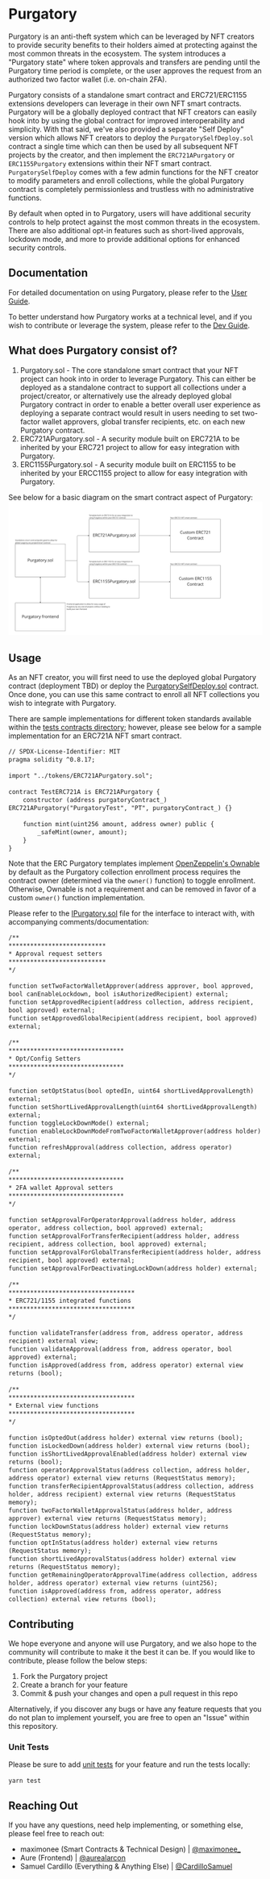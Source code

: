 # Purgatory
Purgatory is an anti-theft system which can be leveraged by NFT creators to provide security
benefits to their holders aimed at protecting against the most common threats in the ecosystem.
The system introduces a "Purgatory state" where token approvals and transfers are pending until
the Purgatory time period is complete, or the user approves the request from an authorized
two factor wallet (i.e. on-chain 2FA).

Purgatory consists of a standalone smart contract and ERC721/ERC1155 extensions developers can leverage
in their own NFT smart contracts. Purgatory will be a globally deployed contract that NFT creators can easily
hook into by using the global contract for improved interoperability and simplicity. With that said, we've also
provided a separate "Self Deploy" version which allows NFT creators to deploy the `PurgatorySelfDeploy.sol` contract a single time 
which can then be used by all subsequent NFT projects by the creator, and then implement the `ERC721APurgatory`
or `ERC1155Purgatory` extensions within their NFT smart contract. `PurgatorySelfDeploy` comes with a few admin functions
for the NFT creator to modify parameters and enroll collections, while the global Purgatory contract is completely
permissionless and trustless with no administrative functions.

By default when opted in to Purgatory, users will have additional security controls to help protect against
the most common threats in the ecosystem. There are also additional opt-in features such as short-lived approvals,
lockdown mode, and more to provide additional options for enhanced security controls.

## Documentation
For detailed documentation on using Purgatory, please refer to the [User Guide](docs/userguide.md).

To better understand how Purgatory works at a technical level, and if you wish to contribute or leverage
the system, please refer to the [Dev Guide](docs/devguide.md).

## What does Purgatory consist of?
1. Purgatory.sol - The core standalone smart contract that your NFT project can hook into in order to leverage Purgatory. This can either be deployed as a standalone contract to support all collections under a project/creator, or alternatively use the already deployed global Purgatory contract in order to enable a better overall user experience as deploying a separate contract would result in users needing to set two-factor wallet approvers, global transfer recipients, etc. on each new Purgatory contract.
2. ERC721APurgatory.sol - A security module built on ERC721A to be inherited by your ERC721 project to allow for easy integration with Purgatory.
3. ERC1155Purgatory.sol - A security module built on ERC1155 to be inherited by your ERCC1155 project to allow for easy integration with Purgatory.

See below for a basic diagram on the smart contract aspect of Purgatory:
![purgatory diagram](docs/assets/purgatory-diagram.png)

## Usage

As an NFT creator, you will first need to use the deployed global Purgatory contract (deployment TBD) or 
deploy the [PurgatorySelfDeploy.sol](contracts/self-deploy/PurgatorySelfDeploy.sol) contract. Once done, 
you can use this same contract to enroll all NFT collections you wish to integrate with Purgatory.

There are sample implementations for different token standards available within the 
[tests contracts directory](contracts/test/); however, please see below for a sample implementation 
for an ERC721A NFT smart contract.

```solidity
// SPDX-License-Identifier: MIT
pragma solidity ^0.8.17;

import "../tokens/ERC721APurgatory.sol";

contract TestERC721A is ERC721APurgatory {
    constructor (address purgatoryContract_) ERC721APurgatory("PurgatoryTest", "PT", purgatoryContract_) {}

    function mint(uint256 amount, address owner) public {
        _safeMint(owner, amount);
    }
}
```

Note that the ERC Purgatory templates implement [OpenZeppelin's Ownable](https://github.com/OpenZeppelin/openzeppelin-contracts/blob/master/contracts/access/Ownable.sol)
by default as the Purgatory collection enrollment process requires the contract owner (determined via the `owner()` function) to toggle enrollment. Otherwise, Ownable is
not a requirement and can be removed in favor of a custom `owner()` function implementation.

Please refer to the [IPurgatory.sol](contracts/interfaces/IPurgatory.sol) file for the interface to 
interact with, with accompanying comments/documentation:

```solidity
/**
***************************
* Approval request setters
***************************
*/

function setTwoFactorWalletApprover(address approver, bool approved, bool canEnableLockdown, bool isAuthorizedRecipient) external;
function setApprovedRecipient(address collection, address recipient, bool approved) external;
function setApprovedGlobalRecipient(address recipient, bool approved) external;

/**
********************************
* Opt/Config Setters
********************************
*/

function setOptStatus(bool optedIn, uint64 shortLivedApprovalLength) external;
function setShortLivedApprovalLength(uint64 shortLivedApprovalLength) external;
function toggleLockDownMode() external;
function enableLockDownModeFromTwoFactorWalletApprover(address holder) external;
function refreshApproval(address collection, address operator) external;

/**
********************************
* 2FA wallet Approval setters
********************************
*/

function setApprovalForOperatorApproval(address holder, address operator, address collection, bool approved) external;
function setApprovalForTransferRecipient(address holder, address recipient, address collection, bool approved) external;
function setApprovalForGlobalTransferRecipient(address holder, address recipient, bool approved) external;
function setApprovalForDeactivatingLockDown(address holder) external;

/**
***********************************
* ERC721/1155 integrated functions
***********************************
*/

function validateTransfer(address from, address operator, address recipient) external view;
function validateApproval(address from, address operator, bool approved) external;
function isApproved(address from, address operator) external view returns (bool);

/**
***********************************
* External view functions
***********************************
*/

function isOptedOut(address holder) external view returns (bool);
function isLockedDown(address holder) external view returns (bool);
function isShortLivedApprovalEnabled(address holder) external view returns (bool);
function operatorApprovalStatus(address collection, address holder, address operator) external view returns (RequestStatus memory);
function transferRecipientApprovalStatus(address collection, address holder, address recipient) external view returns (RequestStatus memory);
function twoFactorWalletApprovalStatus(address holder, address approver) external view returns (RequestStatus memory);
function lockDownStatus(address holder) external view returns (RequestStatus memory);
function optInStatus(address holder) external view returns (RequestStatus memory);
function shortLivedApprovalStatus(address holder) external view returns (RequestStatus memory);
function getRemainingOperatorApprovalTime(address collection, address holder, address operator) external view returns (uint256);
function isApproved(address from, address operator, address collection) external view returns (bool);
```

## Contributing
We hope everyone and anyone will use Purgatory, and we also hope to the community will contribute to 
make it the best it can be. If you would like to contribute, please follow the below steps:

1. Fork the Purgatory project
2. Create a branch for your feature
3. Commit & push your changes and open a pull request in this repo

Alternatively, if you discover any bugs or have any feature requests that you do not plan to implement 
yourself, you are free to open an "Issue" within this repository.

### Unit Tests
Please be sure to add [unit tests](test/unit/purgatory.ts) for your feature and run the tests locally:

```yarn test```

## Reaching Out
If you have any questions, need help implementing, or something else, please feel free to reach out:

- maximonee (Smart Contracts & Technical Design) | [@maximonee_](https://twitter.com/maximonee_)
- Aure (Frontend) | [@aurealarcon](https://twitter.com/aurealarcon)
- Samuel Cardillo (Everything & Anything Else) | [@CardilloSamuel](https://twitter.com/CardilloSamuel)
